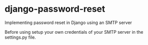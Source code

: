 # django-password-reset

Implementing password reset in Django using an SMTP server

Before using setup your own credentials of your SMTP server in the settings.py file.
